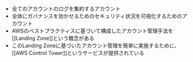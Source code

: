 - 全てのアカウントのログを集約するアカウント
- 全体にガバナンスを効かせるためのセキュリティ状況を可視化するためのアカウント
- AWSのベストプラクティスに基づいて構成したアカウント管理手法を[[Landing Zone]]という概念がある
- このLanding Zoneに基づいたアカウント管理を簡単に実施するために、[[AWS Control Tower]]というサービスが提供されている